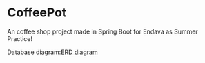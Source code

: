# CoffeePot

An coffee shop project made in Spring Boot for Endava as Summer Practice!

Database diagram:[ERD diagram](https://user-images.githubusercontent.com/73706879/129726928-002a38b0-1631-4461-94ed-a25b29887c3c.PNG)

